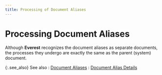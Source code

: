 ```yaml
---
title: Processing of Document Aliases
---
```


# Processing Document Aliases


Although **Everest** recognizes  the document aliases as separate documents, the processes they undergo  are exactly the same as the parent (system) document.


{:.see_also}
See also
: [Document  Aliases]({{site.bp_baseurl}}/doc-aliases/document_aliases_businesss_process_in_everest_content.html)
: [Document  Alias Details]({{site.bp_baseurl}}/doc-aliases/info/the_doc_alias_profile_contents_businesss_process_in_everest_content.html)
